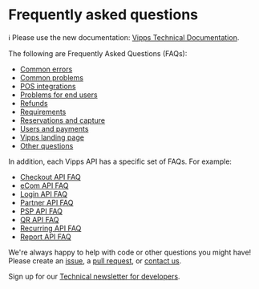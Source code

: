 <!-- START_METADATA
---
title: Frequently asked questions
sidebar_position: 60
hide_table_of_contents: true
pagination_next: null
pagination_prev: null
---
END_METADATA -->

# Frequently asked questions

<!-- START_COMMENT -->

ℹ️ Please use the new documentation:
[Vipps Technical Documentation](https://vippsas.github.io/vipps-developer-docs/).

<!-- END_COMMENT -->

The following are Frequently Asked Questions (FAQs):

* [Common errors](common-errors-faq.md)
* [Common problems](common-problems-faq.md)
* [POS integrations](pos-integrations-faq.md)
* [Problems for end users](problems-for-end-users-faq.md)
* [Refunds](refunds-faq.md)
* [Requirements](requirements-faq.md)
* [Reservations and capture](reserve-and-capture-faq.md)
* [Users and payments](users-and-payments-faq.md)
* [Vipps landing page](vipps-landing-page-faq.md)
* [Other questions](other-faq.md)

In addition, each Vipps API has a specific set of FAQs. For example:

* [Checkout API FAQ](https://vippsas.github.io/vipps-developer-docs/docs/APIs/checkout-api/vipps-checkout-api-faq)
* [eCom API FAQ](https://vippsas.github.io/vipps-developer-docs/docs/APIs/ecom-api/vipps-ecom-api-faq)
* [Login API FAQ](https://vippsas.github.io/vipps-developer-docs/docs/APIs/login-api/vipps-login-api-faq)
* [Partner API FAQ](https://vippsas.github.io/vipps-developer-docs/docs/APIs/partner-api/vipps-partner-api-faq)
* [PSP API FAQ](https://vippsas.github.io/vipps-developer-docs/docs/APIs/psp-api/vipps-psp-api-faq)
* [QR API FAQ](https://vippsas.github.io/vipps-developer-docs/docs/APIs/qr-api/vipps-qr-api-faq)
* [Recurring API FAQ](https://vippsas.github.io/vipps-developer-docs/docs/APIs/recurring-api/vipps-recurring-api-faq)
* [Report API FAQ](https://vippsas.github.io/vipps-developer-docs/docs/APIs/report-api/vipps-report-api-faq)

We're always happy to help with code or other questions you might have!
Please create an [issue](https://github.com/vippsas/vipps-developers/issues),
a [pull request](https://github.com/vippsas/vipps-developers/pulls),
or [contact us](https://vippsas.github.io/vipps-developer-docs/docs/vipps-developers/contact).

Sign up for our [Technical newsletter for developers](https://vippsas.github.io/vipps-developer-docs/docs/vipps-developers/newsletters).
